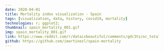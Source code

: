 ```yaml
---
date: 2020-04-01
title: Mortality index visualization - Spain
tags: [visualization, data, history, covid19, mortality]
technologies: r; ggplot2; 
thumbnail: spain_mortality_001.gif
img: spain_mortality_001.gif
link: https://www.reddit.com/r/dataisbeautiful/comments/gdc3ts/oc_total_deaths_per_day_in_spain_from_1941_to_2020/
github: https://github.com/imartinezl/spain-mortality
---
```

